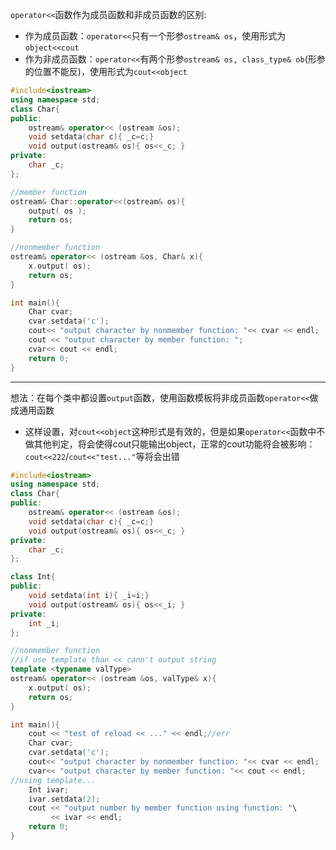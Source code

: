 `operator<<`函数作为成员函数和非成员函数的区别:
* 作为成员函数：`operator<<`只有一个形参`ostream& os`，使用形式为`object<<cout`
* 作为非成员函数：`operator<<`有两个形参`ostream& os, class_type& ob`(形参的位置不能反)，使用形式为`cout<<object`

```cpp
#include<iostream>
using namespace std;
class Char{
public:
    ostream& operator<< (ostream &os);
    void setdata(char c){ _c=c;}
    void output(ostream& os){ os<<_c; }
private:
    char _c;
};

//member function
ostream& Char::operator<<(ostream& os){
    output( os );
    return os;
}

//nonmember function
ostream& operator<< (ostream &os, Char& x){
    x.output( os);
    return os;
}

int main(){
    Char cvar;
    cvar.setdata('c');
    cout<< "output character by nonmember function: "<< cvar << endl;
    cout << "output character by member function: ";
    cvar<< cout << endl;
    return 0;
}
```
--------
想法：在每个类中都设置`output`函数，使用函数模板将非成员函数`operator<<`做成通用函数
* 这样设置，对`cout<<object`这种形式是有效的，但是如果`operator<<`函数中不做其他判定，将会使得cout只能输出object，正常的cout功能将会被影响：`cout<<222`/`cout<<"test..."`等将会出错

```cpp
#include<iostream>
using namespace std;
class Char{
public:
    ostream& operator<< (ostream &os);
    void setdata(char c){ _c=c;}
    void output(ostream& os){ os<<_c; }
private:
    char _c;
};

class Int{
public:
    void setdata(int i){ _i=i;}
    void output(ostream& os){ os<<_i; }
private:
    int _i;
};

//nonmember function
//if use template than << cann't output string
template <typename valType>
ostream& operator<< (ostream &os, valType& x){
    x.output( os);
    return os;
}

int main(){
    cout << "test of reload << ..." << endl;//err
    Char cvar;
    cvar.setdata('c');
    cout<< "output character by nonmember function: "<< cvar << endl;
    cvar<< "output character by member function: "<< cout << endl;
//using template...
    Int ivar;
    ivar.setdata(2);
    cout << "output number by member function using function: "\
         << ivar << endl;
    return 0;
}
```
